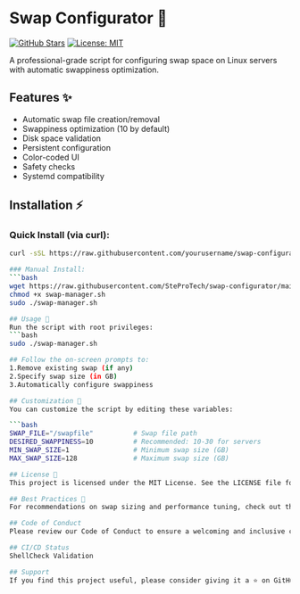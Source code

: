 # Swap Configurator 🔄

[![GitHub Stars](https://img.shields.io/github/stars/SteProTech/swap-configurator?style=for-the-badge)](https://github.com/SteProTech/swap-configurator/stargazers)
[![License: MIT](https://img.shields.io/badge/License-MIT-yellow.svg?style=for-the-badge)](https://opensource.org/licenses/MIT)

A professional-grade script for configuring swap space on Linux servers with automatic swappiness optimization.

## Features ✨
- Automatic swap file creation/removal
- Swappiness optimization (10 by default)
- Disk space validation
- Persistent configuration
- Color-coded UI
- Safety checks
- Systemd compatibility

## Installation ⚡

### Quick Install (via curl):
```bash
curl -sSL https://raw.githubusercontent.com/yourusername/swap-configurator/main/src/swap-manager.sh | sudo bash

### Manual Install:
```bash
wget https://raw.githubusercontent.com/SteProTech/swap-configurator/main/src/swap-manager.sh
chmod +x swap-manager.sh
sudo ./swap-manager.sh

## Usage 🚀
Run the script with root privileges:
```bash
sudo ./swap-manager.sh

## Follow the on-screen prompts to:
1.Remove existing swap (if any)
2.Specify swap size (in GB)
3.Automatically configure swappiness

## Customization 🔧
You can customize the script by editing these variables:

```bash
SWAP_FILE="/swapfile"          # Swap file path
DESIRED_SWAPPINESS=10          # Recommended: 10-30 for servers
MIN_SWAP_SIZE=1                # Minimum swap size (GB)
MAX_SWAP_SIZE=128              # Maximum swap size (GB)

## License 📄
This project is licensed under the MIT License. See the LICENSE file for details.

## Best Practices 📘
For recommendations on swap sizing and performance tuning, check out the Best Practices Guide.

## Code of Conduct
Please review our Code of Conduct to ensure a welcoming and inclusive community.

## CI/CD Status
ShellCheck Validation

## Support
If you find this project useful, please consider giving it a ⭐ on GitHub!
